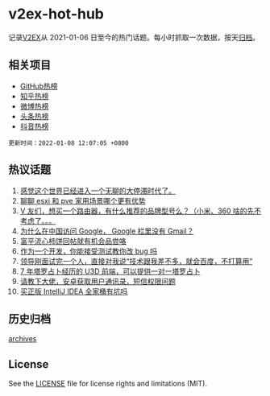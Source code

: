 # v2ex-hot-hub

 记录[V2EX](https://www.v2ex.com/)从 2021-01-06 日至今的热门话题。每小时抓取一次数据，按天[归档](archives)。
 
 ## 相关项目

- [GitHub热榜](https://github.com/snaildev/github-hot-hub)
- [知乎热榜](https://github.com/snaildev/zhihu-hot-hub)
- [微博热榜](https://github.com/snaildev/weibo-hot-hub)
- [头条热榜](https://github.com/snaildev/toutiao-hot-hub)
- [抖音热榜](https://github.com/snaildev/douyin-hot-hub)


 `更新时间：2022-01-08 12:07:05 +0800`

## 热议话题

1. [感觉这个世界已经进入一个无聊的大停滞时代了。](https://www.v2ex.com/t/826801)
1. [聊聊 esxi 和 pve 家用场景哪个更有优势](https://www.v2ex.com/t/826802)
1. [V 友们，想买一个路由器，有什么推荐的品牌型号么？（小米、360 啥的先不考虑了。。。](https://www.v2ex.com/t/826813)
1. [为什么在中国访问 Google， Google 栏里没有 Gmail？](https://www.v2ex.com/t/826929)
1. [富平流心柿饼回帖就有机会品尝咯](https://www.v2ex.com/t/826793)
1. [作为一个开发，你能接受测试教你改 bug 吗](https://www.v2ex.com/t/826909)
1. [领导刚面试完一个人，直接对我说“技术跟我差不多，就会百度，不打算用”](https://www.v2ex.com/t/826861)
1. [7 年塔罗占卜经历的 U3D 前端，可以提供一对一塔罗占卜](https://www.v2ex.com/t/826948)
1. [请教下大佬，安卓获取用户通讯录，短信权限问题](https://www.v2ex.com/t/826804)
1. [买正版 IntelliJ IDEA 全家桶有坑吗](https://www.v2ex.com/t/826908)

## 历史归档

[archives](archives)

## License

See the [LICENSE](LICENSE) file for license rights and limitations (MIT).
